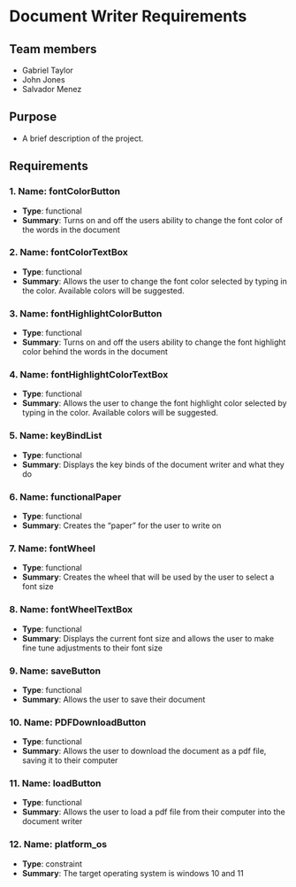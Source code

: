 # Document Writer Requirements 

## Team members
- Gabriel Taylor
- John Jones
- Salvador Menez

## Purpose
- A brief description of the project.

## Requirements

### 1. Name: fontColorButton
- **Type**: functional
- **Summary**: Turns on and off the users ability to change the font color of the words in the document

### 2. Name: fontColorTextBox
- **Type**: functional
- **Summary**: Allows the user to change the font color selected by typing in the color. Available colors will be suggested.


### 3. Name: fontHighlightColorButton
- **Type**: functional
- **Summary**: Turns on and off the users ability to change the font highlight color behind the words in the document

### 4. Name: fontHighlightColorTextBox
- **Type**: functional
- **Summary**: Allows the user to change the font highlight color selected by typing in the color. Available colors will be suggested.

### 5. Name: keyBindList
- **Type**: functional
- **Summary**: Displays the key binds of the document writer and what they do

### 6. Name: functionalPaper
- **Type**: functional 
- **Summary**: Creates the “paper” for the user to write on

### 7. Name: fontWheel
- **Type**: functional
- **Summary**: Creates the wheel that will be used by the user to select a font size

### 8. Name: fontWheelTextBox
- **Type**: functional
- **Summary**: Displays the current font size and allows the user to make fine tune adjustments to their font size

### 9. Name: saveButton
- **Type**: functional 
- **Summary**: Allows the user to save their document 

### 10. Name: PDFDownloadButton
- **Type**: functional 
- **Summary**: Allows the user to download the document as a pdf file, saving it to their computer 

### 11. Name: loadButton
- **Type**: functional 
- **Summary**: Allows the user to load a pdf file from their computer into the document writer

### 12. Name: platform_os
- **Type**: constraint 
- **Summary**: The target operating system is windows 10 and 11
